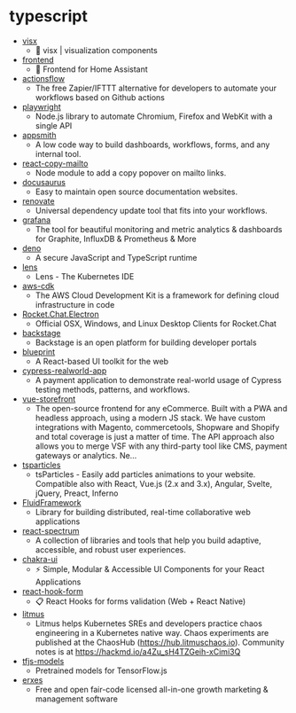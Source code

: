 # typescript
- [visx](https://github.com/airbnb/visx)
  - 🐯 visx | visualization components
- [frontend](https://github.com/home-assistant/frontend)
  - 🍭 Frontend for Home Assistant
- [actionsflow](https://github.com/actionsflow/actionsflow)
  - The free Zapier/IFTTT alternative for developers to automate your workflows based on Github actions
- [playwright](https://github.com/microsoft/playwright)
  - Node.js library to automate Chromium, Firefox and WebKit with a single API
- [appsmith](https://github.com/appsmithorg/appsmith)
  - A low code way to build dashboards, workflows, forms, and any internal tool.
- [react-copy-mailto](https://github.com/devfolioco/react-copy-mailto)
  - Node module to add a copy popover on mailto links.
- [docusaurus](https://github.com/facebook/docusaurus)
  - Easy to maintain open source documentation websites.
- [renovate](https://github.com/renovatebot/renovate)
  - Universal dependency update tool that fits into your workflows.
- [grafana](https://github.com/grafana/grafana)
  - The tool for beautiful monitoring and metric analytics & dashboards for Graphite, InfluxDB & Prometheus & More
- [deno](https://github.com/denoland/deno)
  - A secure JavaScript and TypeScript runtime
- [lens](https://github.com/lensapp/lens)
  - Lens - The Kubernetes IDE
- [aws-cdk](https://github.com/aws/aws-cdk)
  - The AWS Cloud Development Kit is a framework for defining cloud infrastructure in code
- [Rocket.Chat.Electron](https://github.com/RocketChat/Rocket.Chat.Electron)
  - Official OSX, Windows, and Linux Desktop Clients for Rocket.Chat
- [backstage](https://github.com/spotify/backstage)
  - Backstage is an open platform for building developer portals
- [blueprint](https://github.com/palantir/blueprint)
  - A React-based UI toolkit for the web
- [cypress-realworld-app](https://github.com/cypress-io/cypress-realworld-app)
  - A payment application to demonstrate real-world usage of Cypress testing methods, patterns, and workflows.
- [vue-storefront](https://github.com/DivanteLtd/vue-storefront)
  - The open-source frontend for any eCommerce. Built with a PWA and headless approach, using a modern JS stack. We have custom integrations with Magento, commercetools, Shopware and Shopify and total coverage is just a matter of time. The API approach also allows you to merge VSF with any third-party tool like CMS, payment gateways or analytics. Ne…
- [tsparticles](https://github.com/matteobruni/tsparticles)
  - tsParticles - Easily add particles animations to your website. Compatible also with React, Vue.js (2.x and 3.x), Angular, Svelte, jQuery, Preact, Inferno
- [FluidFramework](https://github.com/microsoft/FluidFramework)
  - Library for building distributed, real-time collaborative web applications
- [react-spectrum](https://github.com/adobe/react-spectrum)
  - A collection of libraries and tools that help you build adaptive, accessible, and robust user experiences.
- [chakra-ui](https://github.com/chakra-ui/chakra-ui)
  - ⚡️ Simple, Modular & Accessible UI Components for your React Applications
- [react-hook-form](https://github.com/react-hook-form/react-hook-form)
  - 📋 React Hooks for forms validation (Web + React Native)
- [litmus](https://github.com/litmuschaos/litmus)
  - Litmus helps Kubernetes SREs and developers practice chaos engineering in a Kubernetes native way. Chaos experiments are published at the ChaosHub (https://hub.litmuschaos.io). Community notes is at https://hackmd.io/a4Zu_sH4TZGeih-xCimi3Q
- [tfjs-models](https://github.com/tensorflow/tfjs-models)
  - Pretrained models for TensorFlow.js
- [erxes](https://github.com/erxes/erxes)
  - Free and open fair-code licensed all-in-one growth marketing & management software
